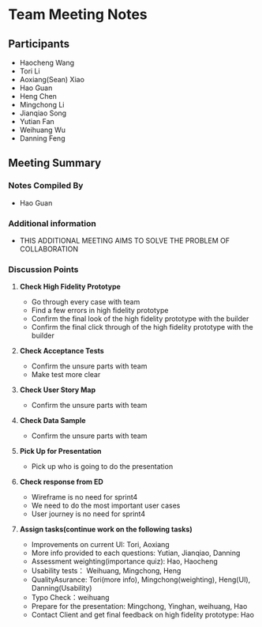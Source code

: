 # Team Meeting Notes

## Participants
- Haocheng Wang
- Tori Li
- Aoxiang(Sean) Xiao
- Hao Guan
- Heng Chen
- Mingchong Li
- Jianqiao Song
- Yutian Fan
- Weihuang Wu
- Danning Feng


## Meeting Summary

### Notes Compiled By
- Hao Guan

### Additional information
- THIS ADDITIONAL MEETING AIMS TO SOLVE THE PROBLEM OF COLLABORATION

### Discussion Points

1. **Check High Fidelity Prototype**
    - Go through every case with team
    - Find a few errors in high fidelity prototype
    - Confirm the final look of the high fidelity prototype with the builder
    - Confirm the final click through of the high fidelity prototype with the builder

3. **Check Acceptance Tests**
    - Confirm the unsure parts with team
    - Make test more clear
      
4. **Check User Story Map**
    - Confirm the unsure parts with team

5. **Check Data Sample**
   - Confirm the unsure parts with team
    
6. **Pick Up for Presentation**
   - Pick up who is going to do the presentation
    
7. **Check response from ED**
   - Wireframe is no need for sprint4
   - We need to do the most important user cases
   - User journey is no need for sprint4
  


1. **Assign tasks(continue work on the following tasks)**
    - Improvements on current UI: Tori, Aoxiang
    - More info provided to each questions: Yutian, Jianqiao, Danning
    - Assessment weighting(importance quiz): Hao, Haocheng
    - Usability tests： Weihuang, Mingchong, Heng
    - QualityAsurance: Tori(more info),  Mingchong(weighting), Heng(UI), Danning(Usability) 
    - Typo Check：weihuang
    - Prepare for the presentation: Mingchong, Yinghan, weihuang, Hao
    - Contact Client and get final feedback on high fidelity prototype: Hao
